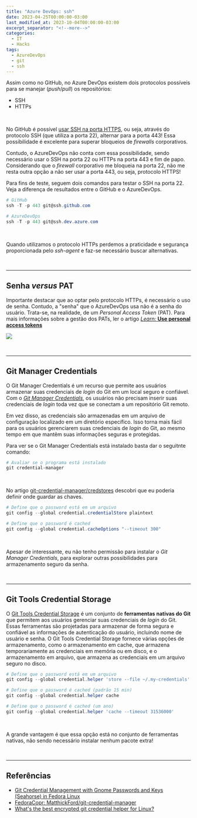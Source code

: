 ```yaml
---
title: "Azure DevOps: ssh"
date: 2023-04-25T00:00:00-03:00
last_modified_at: 2023-10-04T00:00:00-03:00
excerpt_separator: "<!--more-->"
categories:
  - IT
  - Hacks
tags:
  - AzureDevOps
  - git
  - ssh
---
```


Assim como no GitHub, no Azure DevOps existem dois protocolos possíveis para se manejar (_push_/_pull_) os repositórios:

- SSH
- HTTPs

<br>

No GitHub é possível [usar SSH na porta HTTPS](https://docs.github.com/pt/authentication/troubleshooting-ssh/using-ssh-over-the-https-port), ou seja, através do protocolo SSH (que utiliza a porta 22), alternar para a porta 443! Essa possibilidade é excelente para superar bloqueios de _firewalls_ corporativos.

Contudo, o AzureDevOps não conta com essa possibilidade, sendo necessário usar o SSH na porta 22 ou HTTPs na porta 443 e fim de papo. Considerando que o _firewall_ corporativo me bloqueia na porta 22, não me resta outra opção a não ser usar a porta 443, ou seja, protocolo HTTPS!

Para fins de teste, seguem dois comandos para testar o SSH na porta 22. Veja a diferença de resultados entre o GitHub e o AzureDevOps.

```powershell
# GitHub
ssh -T -p 443 git@ssh.github.com

# AzureDevOps
ssh -T -p 443 git@ssh.dev.azure.com
```

<br>

Quando utilizamos o protocolo HTTPs perdemos a praticidade e segurança proporcionada pelo _ssh-agent_ e faz-se necessário buscar alternativas.

<br>

---

## Senha _versus_ PAT

Importante destacar que ao optar pelo protocolo HTTPs, é necessário o uso de senha. Contudo, a "senha" que o AzureDevOps usa não é a senha do usuário. Trata-se, na realidade, de um _Personal Access Token_ (PAT). Para mais informações sobre a gestão dos PATs, ler o artigo [_Learn:_ **Use personal access tokens**](https://learn.microsoft.com/en-us/azure/devops/organizations/accounts/use-personal-access-tokens-to-authenticate?view=azure-devops&tabs=Windows)

![](https://i.imgur.com/iFKch7Y.png)

<br>

---

## Git Manager Credentials

O Git Manager Credentials é um recurso que permite aos usuários armazenar suas credenciais de _login_ do Git em um local seguro e confiável. Com o [_Git Manager Credentials_](https://github.com/git-ecosystem/git-credential-manager), os usuários não precisam inserir suas credenciais de _login_ toda vez que se conectam a um repositório Git remoto.

Em vez disso, as credenciais são armazenadas em um arquivo de configuração localizado em um diretório específico. Isso torna mais fácil para os usuários gerenciarem suas credenciais de _login_ do Git, ao mesmo tempo em que mantêm suas informações seguras e protegidas.

Para ver se o Git Manager Credentials está instalado basta dar o seguitnte comando:

```powershell
# Avaliar se o programa está instalado
git credential-manager
```

<br>

No artigo [git-credential-manager/credstores](https://github.com/git-ecosystem/git-credential-manager/blob/main/docs/credstores.md) descobri que eu poderia definir onde guardar as chaves.

```powershell
# Define que o password está em um arquivo
git config --global credential.credentialStore plaintext

# Define que o password é cached
git config --global credential.cacheOptions "--timeout 300"
```

<br>

Apesar de interessante, eu não tenho permissão para instalar o _Git Manager Credentials_, para explorar outras possibilidades para armazenamento seguro da senha.

<br>

---

## Git Tools Credential Storage

O [Git Tools Credential Storage](https://git-scm.com/book/en/v2/Git-Tools-Credential-Storage) é um conjunto de **ferramentas nativas do Git** que permitem aos usuários gerenciar suas credenciais de _login_ do Git. Essas ferramentas são projetadas para armazenar de forma segura e confiável as informações de autenticação do usuário, incluindo nome de usuário e senha. O Git Tools Credential Storage fornece várias opções de armazenamento, como o armazenamento em cache, que armazena temporariamente as credenciais em memória ou em disco, e o armazenamento em arquivo, que armazena as credenciais em um arquivo seguro no disco.

```powershell
# Define que o password está em um arquivo
git config --global credential.helper 'store --file ~/.my-credentials'

# Define que o password é cached (padrão 15 min)
git config --global credential.helper cache

# Define que o password é cached (um ano)
git config --global credential.helper 'cache --timeout 31536000'
```

<br>

A grande vantagem é que essa opção está no conjunto de ferramentas nativas, não sendo necessário instalar nenhum pacote extra!

<br>

---

## Referências

- [Git Credential Management with Gnome Passwords and Keys (Seahorse) in Fedora Linux](https://kasunc.medium.com/git-credential-management-with-gnome-passwords-and-keys-seahorse-in-linux-e7b59b3b4d3d)
- [FedoraCopr: MatthickFord/git-credential-manager](https://copr.fedorainfracloud.org/coprs/matthickford/git-credential-manager/)
- [What's the best encrypted git credential helper for Linux?](https://stackoverflow.com/questions/53305965/whats-the-best-encrypted-git-credential-helper-for-linux)
